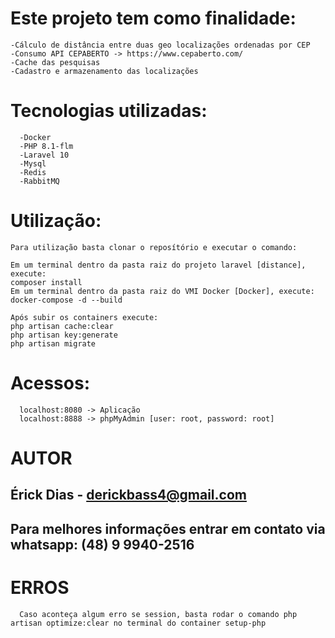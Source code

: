 # Este projeto tem como finalidade:
  ```
  -Cálculo de distância entre duas geo localizações ordenadas por CEP
  -Consumo API CEPABERTO -> https://www.cepaberto.com/
  -Cache das pesquisas
  -Cadastro e armazenamento das localizações
  ```
# Tecnologias utilizadas:
```
  -Docker
  -PHP 8.1-flm
  -Laravel 10
  -Mysql
  -Redis
  -RabbitMQ
```
# Utilização:
```
Para utilização basta clonar o reposítório e executar o comando:

Em um terminal dentro da pasta raiz do projeto laravel [distance], execute:
composer install
Em um terminal dentro da pasta raiz do VMI Docker [Docker], execute:
docker-compose -d --build

Após subir os containers execute:
php artisan cache:clear
php artisan key:generate
php artisan migrate

```
# Acessos:
```
  localhost:8080 -> Aplicação
  localhost:8888 -> phpMyAdmin [user: root, password: root]
```
# AUTOR
  ## Érick Dias - derickbass4@gmail.com
  ## Para melhores informações entrar em contato via whatsapp: (48) 9 9940-2516 

# ERROS

```
  Caso aconteça algum erro se session, basta rodar o comando php artisan optimize:clear no terminal do container setup-php
```
  
  
